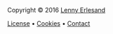 Copyright &copy; 2016 [Lenny Erlesand](mailto:lenny@erlesand.se)

[License](license) • [Cookies](cookies) • [Contact](contact)
